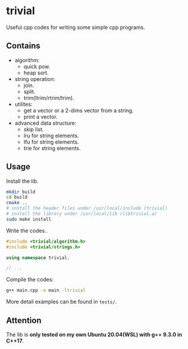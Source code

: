 # trivial

Useful cpp codes for writing some simple cpp programs.

## Contains

- algorithm: 
    - quick pow.
    - heap sort.
- string operation:
    - join.
    - split.
    - trim(ltrim/rtrim/trim).
- utilites:
    - get a vector or a 2-dims vector from a string.
    - print a vector.
- advanced data structure:
    - skip list.
    - lru for string elements.
    - lfu for string elements.
    - trie for string elements.
    

## Usage

Install the lib.


```bash
mkdir build
cd build
cmake ..
# install the header files under /usr/local/include (trivial)
# install the library under /usr/local/lib (libtrivial.a)
sudo make install 
```
Write the codes..

```cpp
#include <trivial/algorithm.h>
#include <trivial/strings.h>

using namespace trivial;

// ...
```

Compile the codes:

```bash
g++ main.cpp -o main -ltrivial
```

More detail examples can be found in `tests/`.

## Attention

The lib is **only tested on my own Ubuntu 20.04(WSL) with g++ 9.3.0 in C++17**.

